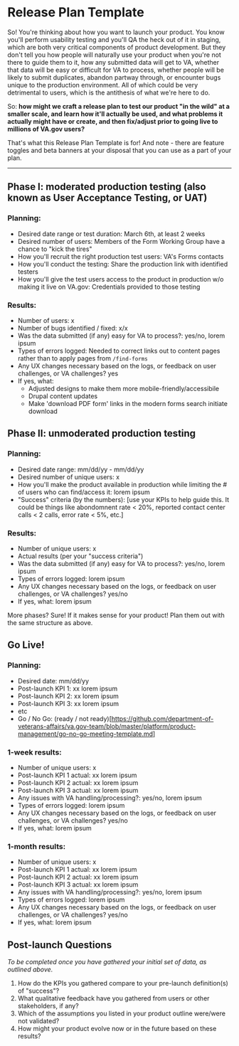 # Release Plan Template

So! You're thinking about how you want to launch your product. You know you'll perform usability testing and you'll QA the heck out of it in staging, which are both very critical components of product development. But they don't tell you how people will naturally use your product when you're not there to guide them to it, how any submitted data will get to VA, whether that data will be easy or difficult for VA to process, whether people will be likely to submit duplicates, abandon partway through, or encounter bugs unique to the production environment. All of which could be very detrimental to users, which is the antithesis of what we're here to do. 

So: **how might we craft a release plan to test our product "in the wild" at a smaller scale, and learn how it'll actually be used, and what problems it actually might have or create, and then fix/adjust prior to going live to millions of VA.gov users?**

That's what this Release Plan Template is for! And note - there are feature toggles and beta banners at your disposal that you can use as a part of your plan.

---

## Phase I: moderated production testing (also known as User Acceptance Testing, or UAT)

### Planning:
- Desired date range or test duration: March 6th, at least 2 weeks
- Desired number of users: Members of the Form Working Group have a chance to "kick the tires"
- How you'll recruit the right production test users: VA's Forms contacts
- How you'll conduct the testing: Share the production link with identified testers
- How you'll give the test users access to the product in production w/o making it live on VA.gov: Credentials provided to those testing

### Results:
- Number of users: x
- Number of bugs identified / fixed: x/x
- Was the data submitted (if any) easy for VA to process?: yes/no, lorem ipsum
- Types of errors logged: Needed to correct links out to content pages rather than to apply pages from `/find-forms`
- Any UX changes necessary based on the logs, or feedback on user challenges, or VA challenges? yes 
- If yes, what: 
  - Adjusted designs to make them more mobile-friendly/accessibile 
  - Drupal content updates
  - Make 'download PDF form' links in the modern forms search initiate download

## Phase II: unmoderated production testing

### Planning:
- Desired date range: mm/dd/yy - mm/dd/yy
- Desired number of unique users: x
- How you'll make the product available in production while limiting the # of users who can find/access it: lorem ipsum
- "Success" criteria (by the numbers): [use your KPIs to help guide this. It could be things like abondomnent rate < 20%, reported contact center calls < 2 calls, error rate < 5%, etc.]

### Results:
- Number of unique users: x
- Actual results (per your "success criteria")
- Was the data submitted (if any) easy for VA to process?: yes/no, lorem ipsum
- Types of errors logged: lorem ipsum
- Any UX changes necessary based on the logs, or feedback on user challenges, or VA challenges? yes/no 
- If yes, what: lorem ipsum

More phases? Sure! If it makes sense for your product! Plan them out with the same structure as above.

## Go Live!

### Planning:
- Desired date: mm/dd/yy
- Post-launch KPI 1: xx lorem ipsum
- Post-launch KPI 2: xx lorem ipsum
- Post-launch KPI 3: xx lorem ipsum
- etc
- Go / No Go: (ready / not ready)[https://github.com/department-of-veterans-affairs/va.gov-team/blob/master/platform/product-management/go-no-go-meeting-template.md]

### 1-week results:
- Number of unique users: x
- Post-launch KPI 1 actual: xx lorem ipsum
- Post-launch KPI 2 actual: xx lorem ipsum
- Post-launch KPI 3 actual: xx lorem ipsum
- Any issues with VA handling/processing?: yes/no, lorem ipsum
- Types of errors logged: lorem ipsum
- Any UX changes necessary based on the logs, or feedback on user challenges, or VA challenges? yes/no 
- If yes, what: lorem ipsum

### 1-month results:
- Number of unique users: x
- Post-launch KPI 1 actual: xx lorem ipsum
- Post-launch KPI 2 actual: xx lorem ipsum
- Post-launch KPI 3 actual: xx lorem ipsum
- Any issues with VA handling/processing?: yes/no, lorem ipsum
- Types of errors logged: lorem ipsum
- Any UX changes necessary based on the logs, or feedback on user challenges, or VA challenges? yes/no 
- If yes, what: lorem ipsum

## Post-launch Questions 

_To be completed once you have gathered your initial set of data, as outlined above._ 

1. How do the KPIs you gathered compare to your pre-launch definition(s) of "success"?
1. What qualitative feedback have you gathered from users or other stakeholders, if any?
1. Which of the assumptions you listed in your product outline were/were not validated? 
1. How might your product evolve now or in the future based on these results?
